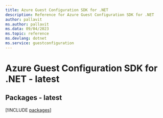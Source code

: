 ```yaml
---
title: Azure Guest Configuration SDK for .NET
description: Reference for Azure Guest Configuration SDK for .NET
author: pallavit
ms.author: pallavit
ms.data: 09/04/2023
ms.topic: reference
ms.devlang: dotnet
ms.service: guestconfiguration
---
```

# Azure Guest Configuration SDK for .NET - latest
## Packages - latest
[!INCLUDE [packages](guest-configuration-index.md)]